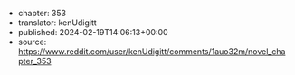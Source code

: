 - chapter: 353
- translator: kenUdigitt
- published: 2024-02-19T14:06:13+00:00
- source: https://www.reddit.com/user/kenUdigitt/comments/1auo32m/novel_chapter_353
